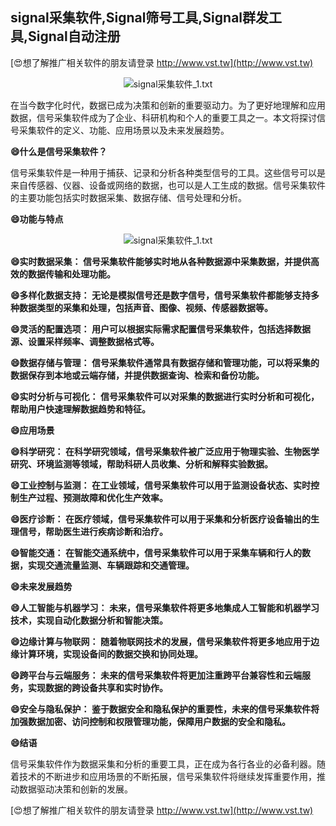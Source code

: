## **signal采集软件,Signal筛号工具,Signal群发工具,Signal自动注册**

[😍想了解推广相关软件的朋友请登录 http://www.vst.tw](http://www.vst.tw)

 <center><img src="https://vst.tw/MP4/tuiguang/png/7.png" alt="signal采集软件_1.txt"></center>

在当今数字化时代，数据已成为决策和创新的重要驱动力。为了更好地理解和应用数据，信号采集软件成为了企业、科研机构和个人的重要工具之一。本文将探讨信号采集软件的定义、功能、应用场景以及未来发展趋势。

**😄什么是信号采集软件？**

信号采集软件是一种用于捕获、记录和分析各种类型信号的工具。这些信号可以是来自传感器、仪器、设备或网络的数据，也可以是人工生成的数据。信号采集软件的主要功能包括实时数据采集、数据存储、信号处理和分析。

**😄功能与特点**

 <center><img src="https://vst.tw/MP4/tuiguang/png/1.png" alt="signal采集软件_1.txt"></center>

**😄实时数据采集： 信号采集软件能够实时地从各种数据源中采集数据，并提供高效的数据传输和处理功能。**

**😄多样化数据支持： 无论是模拟信号还是数字信号，信号采集软件都能够支持多种数据类型的采集和处理，包括声音、图像、视频、传感器数据等。**

**😄灵活的配置选项： 用户可以根据实际需求配置信号采集软件，包括选择数据源、设置采样频率、调整数据格式等。**

**😄数据存储与管理： 信号采集软件通常具有数据存储和管理功能，可以将采集的数据保存到本地或云端存储，并提供数据查询、检索和备份功能。**

**😄实时分析与可视化： 信号采集软件可以对采集的数据进行实时分析和可视化，帮助用户快速理解数据趋势和特征。**

**😄应用场景**

**😄科学研究： 在科学研究领域，信号采集软件被广泛应用于物理实验、生物医学研究、环境监测等领域，帮助科研人员收集、分析和解释实验数据。**

**😄工业控制与监测： 在工业领域，信号采集软件可以用于监测设备状态、实时控制生产过程、预测故障和优化生产效率。**

**😄医疗诊断： 在医疗领域，信号采集软件可以用于采集和分析医疗设备输出的生理信号，帮助医生进行疾病诊断和治疗。**

**😄智能交通： 在智能交通系统中，信号采集软件可以用于采集车辆和行人的数据，实现交通流量监测、车辆跟踪和交通管理。**

**😄未来发展趋势**

**😄人工智能与机器学习： 未来，信号采集软件将更多地集成人工智能和机器学习技术，实现自动化数据分析和智能决策。**

**😄边缘计算与物联网： 随着物联网技术的发展，信号采集软件将更多地应用于边缘计算环境，实现设备间的数据交换和协同处理。**

**😄跨平台与云端服务： 未来的信号采集软件将更加注重跨平台兼容性和云端服务，实现数据的跨设备共享和实时协作。**

**😄安全与隐私保护： 鉴于数据安全和隐私保护的重要性，未来的信号采集软件将加强数据加密、访问控制和权限管理功能，保障用户数据的安全和隐私。**

**😄结语**

信号采集软件作为数据采集和分析的重要工具，正在成为各行各业的必备利器。随着技术的不断进步和应用场景的不断拓展，信号采集软件将继续发挥重要作用，推动数据驱动决策和创新的发展。

[😍想了解推广相关软件的朋友请登录 http://www.vst.tw](http://www.vst.tw)



